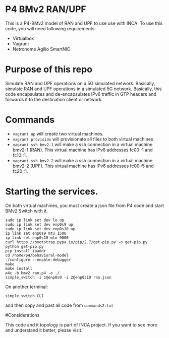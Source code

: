 # P4 BMv2 RAN/UPF
This is a P4-BMv2 model of RAN and UPF to use use with INCA. To use this code, you will need following requirements:

- Virtualbox
- Vagrant
- Netronome Agilio SmartNIC

# Purpose of this repo

Simulate RAN and UPF operations on a 5G simulated network. Basically, simulate RAN and UPF operations in a simulated 5G network. Basically, this code encapsulates and de-encapsulates IPv6 traffic in GTP headers and forwards it to the destination client or network. 

# Commands
- ``` vagrant up ``` will create two virtual machines.
- ``` vagrant provision ``` will provisionate all files to both virtual machines
- ``` vagrant ssh bmv2-1 ``` will make a ssh connection in a virtual machine bmv2-1 (RAN). This virtual machine has IPv6 addresses fc00::1 and fc10::1.
- ``` vagrant ssh bmv2-2 ``` will make a ssh connection in a virtual machine bmv2-2 (UPF). This virtual machine has IPv6 addresses fc00::5 and fc20::1.


# Starting the services.
On both virtual machines, you must create a json file from P4 code and start BMv2 Switch with it.
```
sudo ip link set dev lo up 
sudo ip link set dev enp0s9 up
sudo ip link set dev enp0s10 up
ip link set enp0s9 mtu 1500
ip link set enp0s10 mtu 9000
curl https://bootstrap.pypa.io/pip/2.7/get-pip.py -o get-pip.py
python get-pip.py
pip install ipaddr
cd /home/p4/behavioral-model
./configure --enable-debugger
make
make install
p4c -b bmv2 ran.p4 -o ./
simple_switch -i 1@enp0s9 -i 2@enp0s10 ran.json
```
On another terminal:

```simple_switch_CLI```

and then copy and past all code from `commands2.txt`

#Considerations

This code and it topology is part of INCA project. If you want to see more and understand it better, please visit. 

